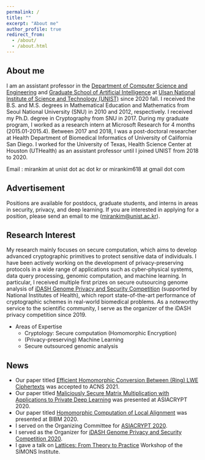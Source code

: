 ```yaml
---
permalink: /
title: ""
excerpt: "About me"
author_profile: true
redirect_from: 
  - /about/
  - /about.html
---
```



## About me
I am an assistant professor in the [Department of Computer Science and Engineering](http://cse.unist.ac.kr) and [Graduate School of Artificial Intelligence](http://uniai.rcast.kr/eng/index.php) at [Ulsan National Institute of Science and Technology (UNIST)](https://www.unist.ac.kr) since 2020 fall. I received the B.S. and M.S. degrees in Mathematical Education and Mathematics from Seoul National University (SNU) in 2010 and 2012, respectively. I received my Ph.D. degree in Cryptography from SNU in 2017. During my graduate program, I worked as a research intern at Microsoft Research for 4 months (2015.01-2015.4). Between 2017 and 2018, I was a post-doctoral researcher at Health Department of Biomedical Informatics of University of California San Diego. I worked for the University of Texas, Health Science Center at Houston (UTHealth) as an assistant professor until I joined UNIST from 2018 to 2020. 

Email : mirankim at unist dot ac dot kr or mirankim618 at gmail dot com <br />

## Advertisement
Positions are available for postdocs, graduate students, and interns in areas in security, privacy, and deep learning. If you are interested in applying for a position, please send an email to me (mirankim@unist.ac.kr).

## Research Interest
My research mainly focuses on secure computation, which aims to develop advanced cryptographic primitives to protect sensitive data of individuals. I have been actively working on the development of privacy-preserving protocols in a wide range of applications such as cyber-physical systems, data query processing, genomic computation, and machine learning. In particular, I received multiple first prizes on secure outsourcing genome analysis of [iDASH Genome Privacy and Security Competition](http://www.humangenomeprivacy.org/) (supported by National Institutes of Health), which report state-of-the-art performance of cryptographic schemes in real-world biomedical problems. As a noteworthy service to the scientific community, I serve as the organizer of the iDASH privacy competition since 2019.

 * Areas of Expertise
     * Cryptology: Secure computation (Homomorphic Encryption)
     * (Privacy-preserving) Machine Learning
     * Secure outsourced genomic analysis

## News
 * Our paper titled [Efficient Homomorphic Conversion Between (Ring) LWE Ciphertexts](https://eprint.iacr.org/2020/015.pdf) was accepted to ACNS 2021.
 * Our paper titled [Maliciously Secure Matrix Multiplication with Applications to Private Deep Learning](https://eprint.iacr.org/2020/451) was presented at ASIACRYPT 2020.
 * Our paper titled [Homomorphic Computation of Local Alignment](https://ieeexplore.ieee.org/abstract/document/9313199) was presented at BIBM 2020.
 * I served on the Organizing Committee for [ASIACRYPT 2020](https://asiacrypt.iacr.org/2020/). 
 * I served as the Organizer for [iDASH Genome Privacy and Security Competition 2020](http://www.humangenomeprivacy.org/).
 * I gave a talk on [Lattices: From Theory to Practice](https://simons.berkeley.edu/workshops/schedule/10565) Workshop of the SIMONS Institute.
